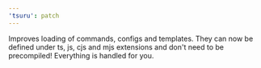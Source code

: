 ```yaml
---
'tsuru': patch
---
```


Improves loading of commands, configs and templates. They can now be defined under ts, js, cjs and mjs extensions and don't need to be precompiled! Everything is handled for you.
